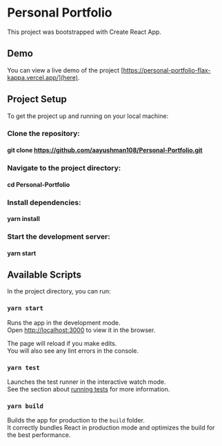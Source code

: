 # Personal Portfolio

This project was bootstrapped with Create React App.

## Demo
You can view a live demo of the project [https://personal-portfolio-flax-kappa.vercel.app/](here).


## Project Setup

To get the project up and running on your local machine:

### Clone the repository:

#### git clone https://github.com/aayushman108/Personal-Portfolio.git


### Navigate to the project directory:

#### cd Personal-Portfolio

### Install dependencies:

#### yarn install

### Start the development server:

#### yarn start



## Available Scripts

In the project directory, you can run:

### `yarn start`

Runs the app in the development mode.\
Open [http://localhost:3000](http://localhost:3000) to view it in the browser.

The page will reload if you make edits.\
You will also see any lint errors in the console.

### `yarn test`

Launches the test runner in the interactive watch mode.\
See the section about [running tests](https://facebook.github.io/create-react-app/docs/running-tests) for more information.

### `yarn build`

Builds the app for production to the `build` folder.\
It correctly bundles React in production mode and optimizes the build for the best performance.

